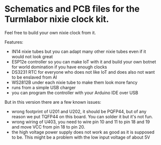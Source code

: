 # Schematics and PCB files for the Turmlabor nixie clock kit. 

Feel free to build your own nixie clock from it.

Features:
  - IN14 nixie tubes but you can adapt many other nixie tubes even if it would not look great
  - ESP12e controller so you can make IoT with it and build your own botnet for world domination if you have enough clocks
  - DS3231 RTC for everyone who does not like IoT and does also not want to be enslaved from AI
  - WS2812B under each nixie tube to make them look more fancy
  - runs from a simple USB charger
  - you can program the controller with your Arduino IDE over USB

But in this version there are a few known issues:

  - wrong footprint of U201 and U202, it should be PQFP44, but of any reason we put TQFP44 on this board. You can solder it but it's not fun. 
  - wrong wiring of U403, you need to wire pin 10 and 11 to pin 18 and 19 and move VCC from pin 18 to pin 20.
  - the high voltage power supply does not work as good as it is supposed to be. This might be a problem with the low input voltage of about 5V
  
  
  

